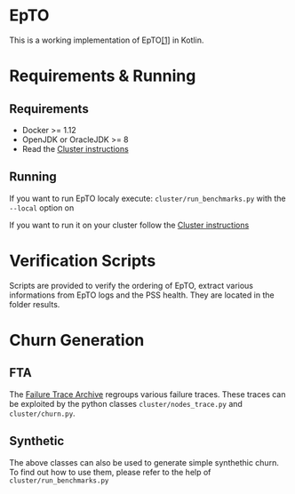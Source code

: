 # EpTO

This is a working implementation of EpTO[[1]](http://dl.acm.org/citation.cfm?id=2814804) in Kotlin.

# Requirements & Running

## Requirements
* Docker >= 1.12
* OpenJDK or OracleJDK >= 8
* Read the [Cluster instructions](https://github.com/jocelynthode/epto-neem/blob/master/cluster_instructions.md)

## Running
If you want to run EpTO localy execute: `cluster/run_benchmarks.py` with the `--local` option on

If you want to run it on your cluster follow the [Cluster instructions](https://github.com/jocelynthode/epto-neem/blob/master/cluster_instructions.md)

# Verification Scripts

Scripts are provided to verify the ordering of EpTO, extract various informations from EpTO logs and the PSS health. They are located in the folder results.

# Churn Generation

## FTA 
The [Failure Trace Archive](http://fta.scem.uws.edu.au) regroups various failure traces. These traces can be exploited by the python classes `cluster/nodes_trace.py` and `cluster/churn.py`.

## Synthetic 
The above classes can also be used to generate simple synthethic churn. To find out how to use them, please refer to the help of `cluster/run_benchmarks.py`
